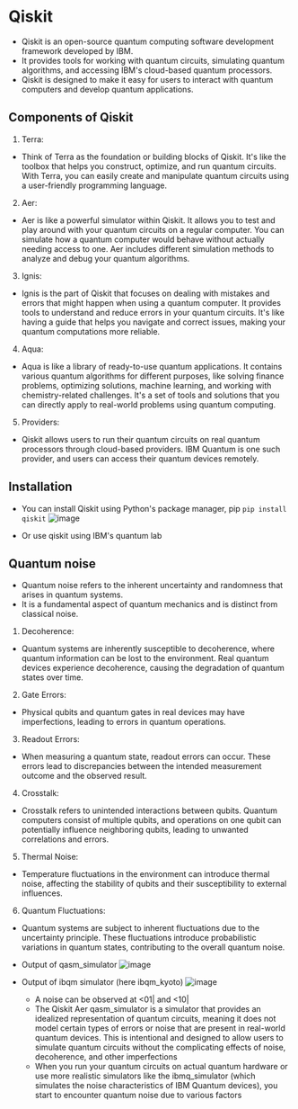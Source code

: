 # Qiskit

* Qiskit is an open-source quantum computing software development framework developed by IBM.
* It provides tools for working with quantum circuits, simulating quantum algorithms, and accessing IBM's cloud-based quantum processors.
* Qiskit is designed to make it easy for users to interact with quantum computers and develop quantum applications.

## Components of Qiskit
1. Terra:
  * Think of Terra as the foundation or building blocks of Qiskit. It's like the toolbox that helps you construct, optimize, and run quantum circuits. With Terra, you can easily create and manipulate quantum circuits using a user-friendly programming language.
2. Aer:
  * Aer is like a powerful simulator within Qiskit. It allows you to test and play around with your quantum circuits on a regular computer. You can simulate how a quantum computer would behave without actually needing access to one. Aer includes different simulation methods to analyze and debug your quantum algorithms.
3. Ignis:
  * Ignis is the part of Qiskit that focuses on dealing with mistakes and errors that might happen when using a quantum computer. It provides tools to understand and reduce errors in your quantum circuits. It's like having a guide that helps you navigate and correct issues, making your quantum computations more reliable.
4. Aqua:
  * Aqua is like a library of ready-to-use quantum applications. It contains various quantum algorithms for different purposes, like solving finance problems, optimizing solutions, machine learning, and working with chemistry-related challenges. It's a set of tools and solutions that you can directly apply to real-world problems using quantum computing.
5. Providers:
  * Qiskit allows users to run their quantum circuits on real quantum processors through cloud-based providers. IBM Quantum is one such provider, and users can access their quantum devices remotely.

## Installation
* You can install Qiskit using Python's package manager, pip
`pip install qiskit`
![image](https://github.com/ani171/quantum/assets/97838595/f2f98271-11fe-4baa-ae43-21a17b944a1a)

* Or use qiskit using IBM's quantum lab

## Quantum noise
* Quantum noise refers to the inherent uncertainty and randomness that arises in quantum systems.
* It is a fundamental aspect of quantum mechanics and is distinct from classical noise.

1. Decoherence:
  * Quantum systems are inherently susceptible to decoherence, where quantum information can be lost to the environment. Real quantum devices experience decoherence, causing the degradation of quantum states over time.
2. Gate Errors:
  * Physical qubits and quantum gates in real devices may have imperfections, leading to errors in quantum operations.
3. Readout Errors:
  * When measuring a quantum state, readout errors can occur. These errors lead to discrepancies between the intended measurement outcome and the observed result.
4. Crosstalk:
  * Crosstalk refers to unintended interactions between qubits. Quantum computers consist of multiple qubits, and operations on one qubit can potentially influence neighboring qubits, leading to unwanted correlations and errors.
5. Thermal Noise:
  * Temperature fluctuations in the environment can introduce thermal noise, affecting the stability of qubits and their susceptibility to external influences.
6. Quantum Fluctuations:
  * Quantum systems are subject to inherent fluctuations due to the uncertainty principle. These fluctuations introduce probabilistic variations in quantum states, contributing to the overall quantum noise.

* Output of qasm_simulator 
![image](https://github.com/ani171/quantum/assets/97838595/479038db-dadf-4d92-9fbe-a992f08d75fa)

* Output of ibqm simulator (here ibqm_kyoto)
![image](https://github.com/ani171/quantum/assets/97838595/f2669ecb-6795-4b71-aa39-9c39ef7dcb8f)
  * A noise can be observed at <01| and <10|
  * The Qiskit Aer qasm_simulator is a simulator that provides an idealized representation of quantum circuits, meaning it does not model certain types of errors or noise that are present in real-world quantum devices. This is intentional and designed to allow users to simulate quantum circuits without the complicating effects of noise, decoherence, and other imperfections
  *  When you run your quantum circuits on actual quantum hardware or use more realistic simulators like the ibmq_simulator (which simulates the noise characteristics of IBM Quantum devices), you start to encounter quantum noise due to various factors
